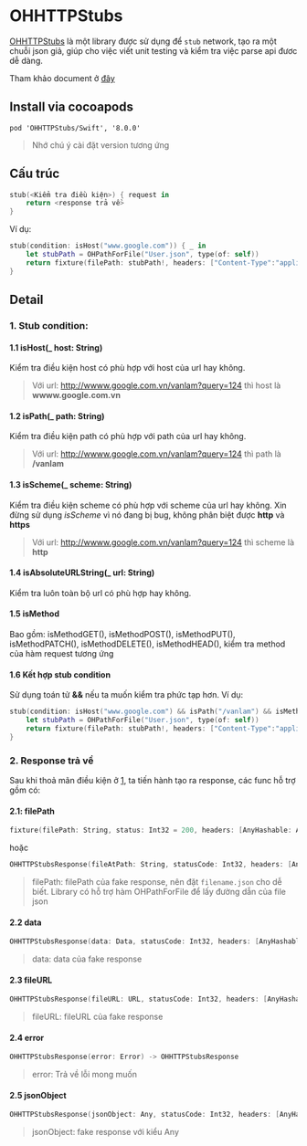 # OHHTTPStubs

[OHHTTPStubs](https://github.com/AliSoftware/OHHTTPStubs) là một library được sử dụng để `stub` network, tạo ra một chuỗi json giả, giúp cho việc viết unit testing và kiểm tra việc parse api đươc dễ dàng.

Tham khảo document ở [đây](http://cocoadocs.org/docsets/OHHTTPStubs/6.0.0/)

## Install via cocoapods

```
pod 'OHHTTPStubs/Swift', '8.0.0'
```
> Nhớ chú ý cài đặt version tương ứng

## Cấu trúc

```swift
stub(<Kiểm tra điều kiện>) { request in
    return <response trả về>
}
```
Ví dụ:

```swift
stub(condition: isHost("www.google.com")) { _ in
    let stubPath = OHPathForFile("User.json", type(of: self))
    return fixture(filePath: stubPath!, headers: ["Content-Type":"application/json"])
}
```

## Detail

### 1. Stub condition:

#### 1.1 isHost(_ host: String)

Kiểm tra điều kiện host có phù hợp với host của url hay không.
> Với url: http://wwww.google.com.vn/vanlam?query=124 thì host là **wwww.google.com.vn**

#### 1.2 isPath(_ path: String)

Kiểm tra điều kiện path có phù hợp với path của url hay không.

> Với url: http://wwww.google.com.vn/vanlam?query=124 thì path là **/vanlam**

#### 1.3 isScheme(_ scheme: String) 

Kiểm tra điều kiện scheme có phù hợp với scheme của url hay không. Xin đừng sử dụng *isScheme* vì nó đang bị bug, không phân biệt được **http** và **https**

> Với url: http://wwww.google.com.vn/vanlam?query=124 thì scheme là **http**

#### 1.4 isAbsoluteURLString(_ url: String)

Kiểm tra luôn toàn bộ url có phù hợp hay không.

#### 1.5 isMethod

Bao gồm: isMethodGET(), isMethodPOST(), isMethodPUT(), isMethodPATCH(), isMethodDELETE(), isMethodHEAD(), kiểm tra method của hàm request tương ứng

#### 1.6 Kết hợp stub condition

Sử dụng toán tử **&&** nếu ta muốn kiểm tra phức tạp hơn.
Ví dụ:

```swift
stub(condition: isHost("www.google.com") && isPath("/vanlam") && isMethodPOST()) { _ in
    let stubPath = OHPathForFile("User.json", type(of: self))
    return fixture(filePath: stubPath!, headers: ["Content-Type":"application/json"])
}
```

### 2. Response trả về

Sau khi thoả mãn điều kiện ở [1](#Stub-condition), ta tiến hành tạo ra response, các func hỗ trợ gồm có:

#### 2.1: filePath

```swift
fixture(filePath: String, status: Int32 = 200, headers: [AnyHashable: Any]?) -> OHHTTPStubsResponse
```
hoặc 

```swift
OHHTTPStubsResponse(fileAtPath: String, statusCode: Int32, headers: [AnyHashable: Any]?) -> OHHTTPStubsResponse
```
> filePath: filePath của fake response, nên đặt `filename.json` cho dễ biết.
> Library có hỗ trợ hàm OHPathForFile để lấy đường dẫn của file json

#### 2.2  data

```swift
OHHTTPStubsResponse(data: Data, statusCode: Int32, headers: [AnyHashable : Any]?) -> OHHTTPStubsResponse
```
> data: data của fake response

#### 2.3 fileURL

```swift
OHHTTPStubsResponse(fileURL: URL, statusCode: Int32, headers: [AnyHashable : Any]?) -> OHHTTPStubsResponse
```
> fileURL: fileURL của fake response

#### 2.4 error

```swift
OHHTTPStubsResponse(error: Error) -> OHHTTPStubsResponse
```
> error: Trả về lỗi mong muốn

#### 2.5 jsonObject

```swift
OHHTTPStubsResponse(jsonObject: Any, statusCode: Int32, headers: [AnyHashable : Any]?) -> OHHTTPStubsResponse
```
> jsonObject: fake response với kiểu Any